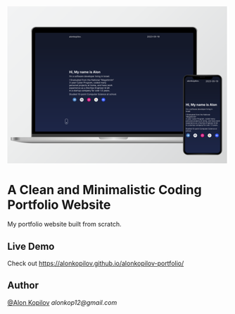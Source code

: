 ![Cover Image](./assets/cover.svg?raw=true)

# A Clean and Minimalistic Coding Portfolio Website

My portfolio website built from scratch.

## Live Demo

Check out https://alonkopilov.github.io/alonkopilov-portfolio/

## Author

[@Alon Kopilov](https://github.com/Alonkopilov) _alonkop12@gmail.com_
